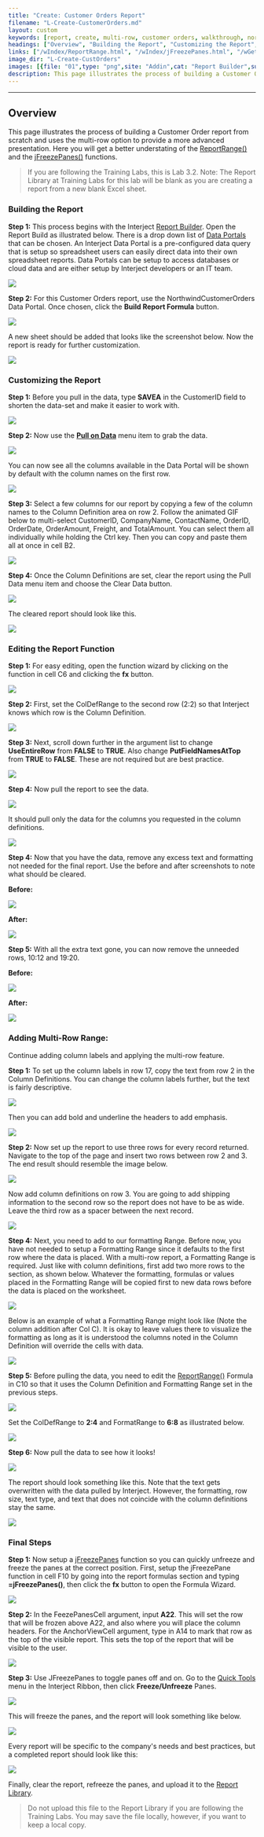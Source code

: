 ```yaml
---
title: "Create: Customer Orders Report"
filename: "L-Create-CustomerOrders.md"
layout: custom
keywords: [report, create, multi-row, customer orders, walkthrough, northwind customer orders, jFreezePanes]
headings: ["Overview", "Building the Report", "Customizing the Report", "Editing the Report Function", "Adding Multi-Row Range:", "Final Steps"]
links: ["/wIndex/ReportRange.html", "/wIndex/jFreezePanes.html", "/wGetStarted/INTERJECT-Ribbon-Menu-Items.html#report-builder", "/wIndex/Common-Dataportal-Index.html", "/wPortal/INTERJECT-Ribbon-Menu-Items.html#pulldata", "/wIndex/ReportRange.html", "/wIndex/jFreezePanes.html", "/wGetStarted/INTERJECT-Ribbon-Menu-Items.html#quick-tools", "/wAbout/ReportLibraryLinks.html"]
image_dir: "L-Create-CustOrders"
images: [{file: "01",type: "png",site: "Addin",cat: "Report Builder",sub: "",report: "",ribbon: "Simple",config: ""},{file: "02",type: "png",site: "Addin",cat: "Report Builder",sub: "",report: "NorthwindCustomerOrders",ribbon: "Simple",config: ""},{file: "03",type: "jpg",site: "Addin",cat: "Report",sub: "",report: "NorthwindCustomerOrders",ribbon: "",config: "Yes"},{file: "04",type: "jpg",site: "Addin",cat: "Report",sub: "",report: "NorthwindCustomerOrders",ribbon: "",config: "Yes"},{file: "05",type: "png",site: "Addin",cat: "Pull Data",sub: "",report: "NorthwindCustomerOrders",ribbon: "Simple",config: "Yes"},{file: "06",type: "png",site: "Addin",cat: "Report",sub: "",report: "NorthwindCustomerOrders",ribbon: "",config: "Yes"},{file: "07",type: "gif",site: "Excel",cat: "Right Click Menu",sub: "Copy & Paste",report: "NorthwindCustomerOrders",ribbon: "Simple",config: "Yes"},{file: "08",type: "png",site: "Addin",cat: "Pull Data",sub: "",report: "NorthwindCustomerOrders",ribbon: "",config: "Yes"},{file: "9",type: "jpg",site: "Addin",cat: "Report",sub: "",report: "NorthwindCustomerOrders",ribbon: "",config: "Yes"},{file: "10",type: "jpg",site: "Excel",cat: "Function Wizard",sub: "",report: "NorthwindCustomerOrders",ribbon: "",config: "Yes"},{file: "11",type: "jpg",site: "Excel",cat: "Function Wizard",sub: "",report: "NorthwindCustomerOrders",ribbon: "",config: "Yes"},{file: "12",type: "jpg",site: "Excel",cat: "Function Wizard",sub: "",report: "NorthwindCustomerOrders",ribbon: "",config: "Yes"},{file: "13",type: "png",site: "Addin",cat: "Pull Data",sub: "",report: "NorthwindCustomerOrders",ribbon: "Simple",config: "Yes"},{file: "14",type: "jpg",site: "Addin",cat: "Report",sub: "",report: "NorthwindCustomerOrders",ribbon: "",config: "Yes"},{file: "15",type: "jpg",site: "Addin",cat: "Report",sub: "",report: "NorthwindCustomerOrders",ribbon: "",config: "Yes"},{file: "16",type: "jpg",site: "Addin",cat: "Report",sub: "",report: "",ribbon: "",config: "Yes"},{file: "16b",type: "png",site: "Excel",cat: "Right Click Menu",sub: "",report: "",ribbon: "",config: "Yes"},{file: "17",type: "png",site: "Addin",cat: "Report",sub: "",report: "",ribbon: "",config: "Yes"},{file: "18",type: "jpg",site: "Excel",cat: "Right Click Menu",sub: "",report: "",ribbon: "",config: "Yes"},{file: "19",type: "jpg",site: "Addin",cat: "Report",sub: "",report: "",ribbon: "",config: "Yes"},{file: "20",type: "jpg",site: "Addin",cat: "Report",sub: "",report: "",ribbon: "",config: "Yes"},{file: "21",type: "jpg",site: "Addin",cat: "Report",sub: "",report: "",ribbon: "",config: "Yes"},{file: "22",type: "jpg",site: "Addin",cat: "Report",sub: "",report: "",ribbon: "",config: "Yes"},{file: "23",type: "jpg",site: "Addin",cat: "Report",sub: "",report: "",ribbon: "",config: "Yes"},{file: "24",type: "png",site: "Excel",cat: "Function Wizard",sub: "",report: "",ribbon: "",config: "Yes"},{file: "25",type: "png",site: "Excel",cat: "Function Wizard",sub: "",report: "",ribbon: "",config: "Yes"},{file: "26",type: "png",site: "Addin",cat: "Pull Data",sub: "",report: "",ribbon: "Simple",config: "Yes"},{file: "27",type: "png",site: "Addin",cat: "Report",sub: "",report: "",ribbon: "",config: "Yes"},{file: "28",type: "png",site: "Excel",cat: "Function Wizard",sub: "",report: "",ribbon: "",config: "Yes"},{file: "29",type: "png",site: "Excel",cat: "Function Wizard",sub: "",report: "",ribbon: "",config: "Yes"},{file: "30",type: "png",site: "Addin",cat: "Quick Tools",sub: "",report: "",ribbon: "Simple",config: "Yes"},{file: "31",type: "png",site: "Addin",cat: "Report",sub: "",report: "",ribbon: "",config: ""},{file: "32",type: "png",site: "Addin",cat: "Report",sub: "",report: "",ribbon: "",config: ""}]
description: This page illustrates the process of building a Customer Order report from scratch and uses the multi-row option to provide a more advanced presentation.
---
```

* * *

##  Overview

This page illustrates the process of building a Customer Order report from scratch and uses the multi-row option to provide a more advanced presentation. Here you will get a better understating of the [ReportRange()](/wIndex/ReportRange.html) and the [jFreezePanes()](/wIndex/jFreezePanes.html) functions.

<blockquote class=lab_info>
If you are following the Training Labs, this is Lab 3.2. Note: The Report Library at Training Labs for this lab will be blank as you are creating a report from a new blank Excel sheet.
</blockquote>

###  Building the Report

**Step 1:** This process begins with the Interject [Report Builder](/wGetStarted/INTERJECT-Ribbon-Menu-Items.html#report-builder). Open the Report Build as illustrated below. There is a drop down list of  [Data Portals](/wIndex/Common-Dataportal-Index.html) that can be chosen. An Interject Data Portal is a pre-configured data query that is setup so spreadsheet users can easily direct data into their own spreadsheet reports. Data Portals can be setup to access databases or cloud data and are either setup by Interject developers or an IT team.

![](/images/L-Create-CustOrders/01.png)
<br>

**Step 2:** For this Customer Orders report, use the NorthwindCustomerOrders Data Portal. Once chosen, click the **Build Report Formula** button.

![](/images/L-Create-CustOrders/02.png)
<br>

A new sheet should be added that looks like the screenshot below. Now the report is ready for further customization.

![](/images/L-Create-CustOrders/03.jpg)
<br>

###  Customizing the Report

**Step 1:** Before you pull in the data, type **SAVEA** in the CustomerID field to shorten the data-set and make it easier to work with.

![](/images/L-Create-CustOrders/04.jpg)
<br>

**Step 2:** Now use the [**Pull on Data**](/wPortal/INTERJECT-Ribbon-Menu-Items.html#pulldata) menu item to grab the data.

![](/images/L-Create-CustOrders/05.png)
<br>

You can now see all the columns available in the Data Portal will be shown by default with the column names on the first row.

![](/images/L-Create-CustOrders/06.png)
<br>

**Step 3:** Select a few columns for our report by copying a few of the column names to the Column Definition area on row 2. Follow the animated GIF below to multi-select CustomerID, CompanyName, ContactName, OrderID, OrderDate, OrderAmount, Freight, and TotalAmount. You can select them all individually while holding the Ctrl key. Then you can copy and paste them all at once in cell B2.

![](/images/L-Create-CustOrders/07.gif)
<br>

**Step 4:** Once the Column Definitions are set, clear the report using the Pull Data menu item and choose the Clear Data button.

![](/images/L-Create-CustOrders/08.png)
<br>

The cleared report should look like this.

![](/images/L-Create-CustOrders/9.jpg)
<br>

###  Editing the Report Function

**Step 1:** For easy editing, open the function wizard by clicking on the function in cell C6 and clicking the **fx** button.

![](/images/L-Create-CustOrders/10.jpg)
<br>

**Step 2:** First, set the ColDefRange to the second row (2:2) so that Interject knows which row is the Column Definition.

![](/images/L-Create-CustOrders/11.jpg)
<br>

**Step 3:** Next, scroll down further in the argument list to change **UseEntireRow** from **FALSE** to **TRUE**. Also change **PutFieldNamesAtTop** from **TRUE** to **FALSE**. These are not required but are best practice.

![](/images/L-Create-CustOrders/12.jpg)
<br>

**Step 4:** Now pull the report to see the data.

![](/images/L-Create-CustOrders/13.png)
<br>

It should pull only the data for the columns you requested in the column definitions.

![](/images/L-Create-CustOrders/14.jpg)
<br>

**Step 4:** Now that you have the data, remove any excess text and formatting not needed for the final report. Use the before and after screenshots to note what should be cleared.

**Before:**

![](/images/L-Create-CustOrders/15.jpg)
<br>

**After:**

![](/images/L-Create-CustOrders/16.jpg)
<br>

**Step 5:** With all the extra text gone, you can now remove the unneeded rows, 10:12 and 19:20.

**Before:**

![](/images/L-Create-CustOrders/16b.png)
<br>

**After:**

![](/images/L-Create-CustOrders/17.png)
<br>

###  Adding Multi-Row Range:

Continue adding column labels and applying the multi-row feature.

**Step 1:** To set up the column labels in row 17, copy the text from row 2 in the Column Definitions. You can change the column labels further, but the text is fairly descriptive.

![](/images/L-Create-CustOrders/18.jpg)
<br>

Then you can add bold and underline the headers to add emphasis.

![](/images/L-Create-CustOrders/19.jpg)
<br>

**Step 2:** Now set up the report to use three rows for every record returned. Navigate to the top of the page and insert two rows between row 2 and 3. The end result should resemble the image below.

![](/images/L-Create-CustOrders/20.jpg)
<br>

Now add column definitions on row 3. You are going to add shipping information to the second row so the report does not have to be as wide. Leave the third row as a spacer between the next record.

![](/images/L-Create-CustOrders/21.jpg)
<br>

**Step 4:** Next, you need to add to our formatting Range. Before now, you have not needed to setup a Formatting Range since it defaults to the first row where the data is placed. With a multi-row report, a Formatting Range is required. Just like with column definitions, first add two more rows to the section, as shown below. Whatever the formatting, formulas or values placed in the Formatting Range will be copied first to new data rows before the data is placed on the worksheet.

![](/images/L-Create-CustOrders/22.jpg)
<br>

Below is an example of what a Formatting Range might look like (Note the column addition after Col C). It is okay to leave values there to visualize the formatting as long as it is understood the columns noted in the Column Definition will override the cells with data.

![](/images/L-Create-CustOrders/23.jpg)
<br>

**Step 5:** Before pulling the data, you need to edit the [ReportRange()](/wIndex/ReportRange.html) Formula in C10 so that it uses the Column Definition and Formatting Range set in the previous steps.

![](/images/L-Create-CustOrders/24.png)
<br>

Set the ColDefRange to **2:4** and FormatRange to **6:8** as illustrated below.

![](/images/L-Create-CustOrders/25.png)
<br>

**Step 6:** Now pull the data to see how it looks!

![](/images/L-Create-CustOrders/26.png)
<br>

The report should look something like this. Note that the text gets overwritten with the data pulled by Interject. However, the formatting, row size, text type, and text that does not coincide with the column definitions stay the same.

![](/images/L-Create-CustOrders/27.png)
<br>

###  Final Steps

**Step 1:** Now setup a [jFreezePanes](/wIndex/jFreezePanes.html) function so you can quickly unfreeze and freeze the panes at the correct position. First, setup the jFreezePane function in cell F10 by going into the report formulas section and typing **=jFreezePanes()**, then click the **fx** button to open the Formula Wizard.

![](/images/L-Create-CustOrders/28.png)
<br>

**Step 2:** In the FeezePanesCell argument, input **A22**. This will set the row that will be frozen above A22, and also where you will place the column headers. For the AnchorViewCell argument, type in A14 to mark that row as the top of the visible report. This sets the top of the report that will be visible to the user.

![](/images/L-Create-CustOrders/29.png)
<br>

**Step 3:** Use JFreezePanes to toggle panes off and on. Go to the [Quick Tools](/wGetStarted/INTERJECT-Ribbon-Menu-Items.html#quick-tools) menu in the Interject Ribbon, then click **Freeze/Unfreeze** Panes.

![](/images/L-Create-CustOrders/30.png)
<br>

This will freeze the panes, and the report will look something like below.

![](/images/L-Create-CustOrders/31.png)
<br>

Every report will be specific to the company's needs and best practices, but a completed report should look like this:

![](/images/L-Create-CustOrders/32.png)
<br>

Finally, clear the report, refreeze the panes, and upload it to the [Report Library](/wAbout/ReportLibraryLinks.html).

<blockquote class=lab_info>
Do not upload this file to the Report Library if you are following the Training Labs. You may save the file locally, however, if you want to keep a local copy.
</blockquote>
